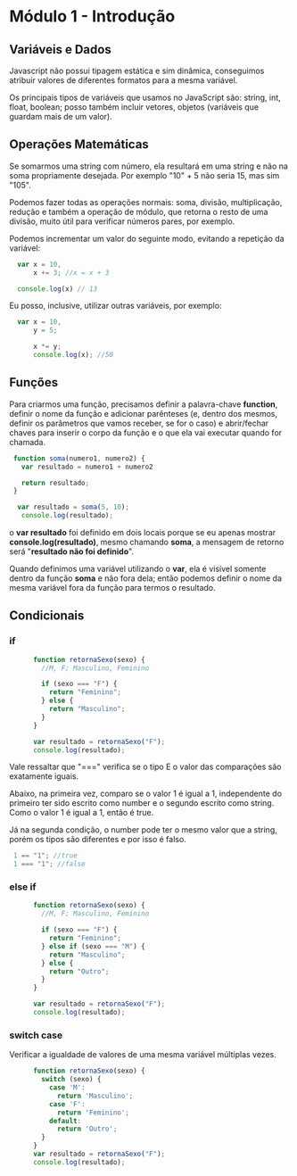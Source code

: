 # Módulo 1 - Introdução

## Variáveis e Dados

Javascript não possui tipagem estática e sim dinâmica, conseguimos atribuir valores de diferentes formatos para a mesma variável.

Os principais tipos de variáveis que usamos no JavaScript são: string, int, float, boolean; posso também incluir vetores, objetos (variáveis que guardam mais de um valor).

## Operações Matemáticas

Se somarmos uma string com número, ela resultará em uma string e não na soma propriamente desejada. Por exemplo "10" + 5 não seria 15, mas sim "105".

Podemos fazer todas as operações normais: soma, divisão, multiplicação, redução e também a operação de módulo, que retorna o resto de uma divisão, muito útil para verificar números pares, por exemplo.

Podemos incrementar um valor do seguinte modo, evitando a repetição da variável:

```Javascript
  var x = 10,
      x += 3; //x = x + 3

  console.log(x) // 13
```

Eu posso, inclusive, utilizar outras variáveis, por exemplo:

```Javascript
  var x = 10,
      y = 5;

      x *= y;
      console.log(x); //50
```

## Funções

Para criarmos uma função, precisamos definir a palavra-chave <strong>function</strong>, definir o nome da função e adicionar parênteses (e, dentro dos mesmos, definir os parâmetros que vamos receber, se for o caso) e abrir/fechar chaves para inserir o corpo da função e o que ela vai executar quando for chamada.

```Javascript
 function soma(numero1, numero2) {
   var resultado = numero1 + numero2

   return resultado;
 }

  var resultado = soma(5, 10);
   console.log(resultado);
```

o <strong>var resultado</strong> foi definido em dois locais porque se eu apenas mostrar <strong>console.log(resultado)</strong>, mesmo chamando <strong>soma</strong>, a mensagem de retorno será "<strong>resultado não foi definido</strong>".

Quando definimos uma variável utilizando o <strong>var</strong>, ela é visível somente dentro da função <strong>soma</strong> e não fora dela; então podemos definir o nome da mesma variável fora da função para termos o resultado.

## Condicionais

### if

```Javascript
      function retornaSexo(sexo) {
        //M, F; Masculino, Feminino

        if (sexo === "F") {
          return "Feminino";
        } else {
          return "Masculino";
        }
      }

      var resultado = retornaSexo("F");
      console.log(resultado);
```

Vale ressaltar que "===" verifica se o tipo E o valor das comparações são exatamente iguais.

Abaixo, na primeira vez, comparo se o valor 1 é igual a 1, independente do primeiro ter sido escrito como number e o segundo escrito como string. Como o valor 1 é igual a 1, então é true.

Já na segunda condição, o number pode ter o mesmo valor que a string, porém os tipos são diferentes e por isso é falso.

```Javascript
 1 == "1"; //true
 1 === "1"; //false
```

### else if

```Javascript
      function retornaSexo(sexo) {
        //M, F; Masculino, Feminino

        if (sexo === "F") {
          return "Feminino";
        } else if (sexo === "M") {
          return "Masculino";
        } else {
          return "Outro";
        }
      }

      var resultado = retornaSexo("F");
      console.log(resultado);
```

### switch case

Verificar a igualdade de valores de uma mesma variável múltiplas vezes.

```Javascript
      function retornaSexo(sexo) {
        switch (sexo) {
          case 'M':
            return 'Masculino';
          case 'F':
            return 'Feminino';
          default:
            return 'Outro';
        }
      }
      var resultado = retornaSexo("F");
      console.log(resultado);

```
